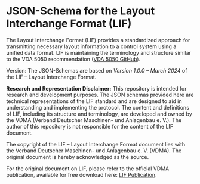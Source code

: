 # JSON-Schema for the Layout Interchange Format (LIF)

The Layout Interchange Format (LIF) provides a standardized approach for transmitting necessary layout information to a control system using a unified data format. LIF is maintaining the terminology and structure similar to the VDA 5050 recommendation ([VDA 5050 GitHub](https://github.com/vda5050/vda5050)).

Version:
The JSON-Schemas are based on *Version 1.0.0 – March 2024* of the LIF – Layout Interchange Format.

**Research and Representation Disclaimer:** This repository is intended for research and development purposes. The JSON schemas provided here are technical representations of the LIF standard and are designed to aid in understanding and implementing the protocol. The content and definitions of LIF, including its structure and terminology, are developed and owned by the VDMA (Verband Deutscher Maschinen- und Anlagenbau e. V.). The author of this repository is not responsible for the content of the LIF document.

The copyright of the LIF – Layout Interchange Format document lies with the Verband Deutscher Maschinen- und Anlagenbau e. V. (VDMA). The original document is hereby acknowledged as the source.

For the original document on LIF, please refer to the official VDMA publication, available for free download here: [LIF Publication](https://vdma.org/viewer/-/v2article/render/89847487).
